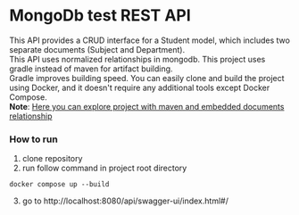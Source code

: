 # MongoDb test REST API

This API provides a CRUD interface for a Student model, which includes two separate documents (Subject and Department). </br>
This API uses normalized relationships in mongodb. This project uses gradle instead of maven for artifact building. </br>
Gradle improves building speed.
You can easily clone and build the project using Docker, and it doesn't require any additional tools except Docker Compose. </br>
**Note**: [Here you can explore project with maven and embedded documents relationship](https://github.com/Noct2000/mongo-test)

### How to run
1) clone repository
2) run follow command in project root directory
```shell
docker compose up --build
```
3) go to http://localhost:8080/api/swagger-ui/index.html#/
